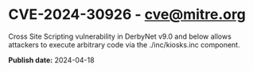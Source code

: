 # CVE-2024-30926 - cve@mitre.org

Cross Site Scripting vulnerability in DerbyNet v9.0 and below allows attackers to execute arbitrary code via the ./inc/kiosks.inc component.

**Publish date:** 2024-04-18
